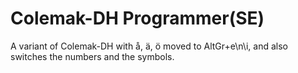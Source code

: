 # Colemak-DH Programmer(SE)

A variant of Colemak-DH with å, ä, ö moved to AltGr+e\n\i, and also switches the numbers and the symbols.
